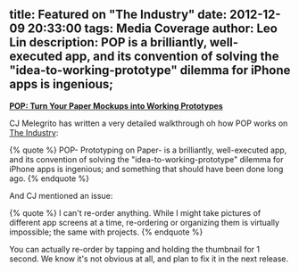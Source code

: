 title: Featured on "The Industry"
date: 2012-12-09 20:33:00
tags: Media Coverage
author: Leo Lin
description: POP is a brilliantly, well-executed app, and its convention of solving the "idea-to-working-prototype" dilemma for iPhone apps is ingenious;
---

**[POP: Turn Your Paper Mockups into Working Prototypes](http://theindustry.cc/2012/12/07/pop-turn-your-paper-mockups-into-working-prototypes/)**

CJ Melegrito has written a very detailed walkthrough oh how POP works on [The Industry](http://theindustry.cc/):

{% quote %}
POP- Prototyping on Paper- is a brilliantly, well-executed app, and its convention of solving the "idea-to-working-prototype" dilemma for iPhone apps is ingenious; and something that should have been done long ago.
{% endquote %}

And CJ mentioned an issue:

{% quote %}
I can't re-order anything. While I might take pictures of different app screens at a time, re-ordering or organizing them is virtually impossible; the same with projects.
{% endquote %}

You can actually re-order by tapping and holding the thumbnail for 1 second. We know it's not obvious at all, and plan to fix it in the next release.
